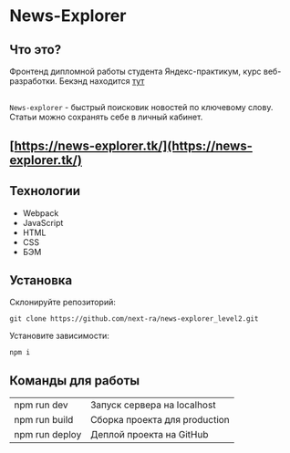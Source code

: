 # News-Explorer

## Что это?
Фронтенд дипломной работы студента Яндекс-практикум, курс веб-разработки.
Бекэнд находится [тут](https://github.com/next-ra/news-explorer-api)

##

`News-explorer` - быстрый поисковик новостей по ключевому слову.
Cтатьи можно сохранять себе в личный кабинет.

## [https://news-explorer.tk/](https://news-explorer.tk/)

## Технологии

- Webpack
- JavaScript
- HTML
- CSS
- БЭМ

## Установка

Склонируйте репозиторий:

```
git clone https://github.com/next-ra/news-explorer_level2.git
```

Установите зависимости:

```
npm i
```

## Команды для работы

|                |                               |
| :------------- | :---------------------------- |
| npm run dev    | Запуск сервера на localhost   |
| npm run build  | Сборка проекта для production |
| npm run deploy | Деплой проекта на GitHub      |
